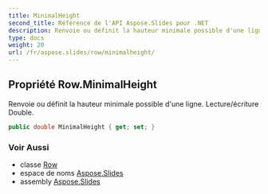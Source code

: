 ```yaml
---
title: MinimalHeight
second_title: Référence de l'API Aspose.Slides pour .NET
description: Renvoie ou définit la hauteur minimale possible d'une ligne. Lecture/écriture Double.
type: docs
weight: 20
url: /fr/aspose.slides/row/minimalheight/
---
```


## Propriété Row.MinimalHeight

Renvoie ou définit la hauteur minimale possible d'une ligne. Lecture/écriture Double.

```csharp
public double MinimalHeight { get; set; }
```

### Voir Aussi

* classe [Row](../../row)
* espace de noms [Aspose.Slides](../../row)
* assembly [Aspose.Slides](../../../)

<!-- NE PAS ÉDITER : généré par xmldocmd pour Aspose.Slides.dll -->